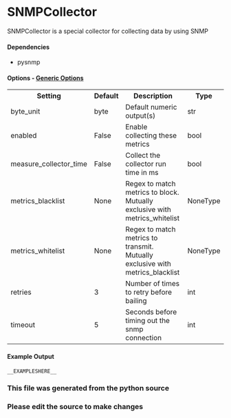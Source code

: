 SNMPCollector
=====

SNMPCollector is a special collector for collecting data by using SNMP

#### Dependencies

 * pysnmp


#### Options - [Generic Options](Configuration)

<table><tr><th>Setting</th><th>Default</th><th>Description</th><th>Type</th></tr>
<tr><td>byte_unit</td><td>byte</td><td>Default numeric output(s)</td><td>str</td></tr>
<tr><td>enabled</td><td>False</td><td>Enable collecting these metrics</td><td>bool</td></tr>
<tr><td>measure_collector_time</td><td>False</td><td>Collect the collector run time in ms</td><td>bool</td></tr>
<tr><td>metrics_blacklist</td><td>None</td><td>Regex to match metrics to block. Mutually exclusive with metrics_whitelist</td><td>NoneType</td></tr>
<tr><td>metrics_whitelist</td><td>None</td><td>Regex to match metrics to transmit. Mutually exclusive with metrics_blacklist</td><td>NoneType</td></tr>
<tr><td>retries</td><td>3</td><td>Number of times to retry before bailing</td><td>int</td></tr>
<tr><td>timeout</td><td>5</td><td>Seconds before timing out the snmp connection</td><td>int</td></tr>
</table>

#### Example Output

```
__EXAMPLESHERE__
```

### This file was generated from the python source
### Please edit the source to make changes

